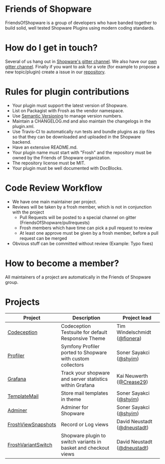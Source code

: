 # Friends of Shopware

FriendsOfShopware is a group of developers who have banded together to build solid, well tested Shopware Plugins using modern coding standards.

# How do I get in touch?
Several of us hang out in [Shopware's gitter channel](https://gitter.im/shopware/shopware). We also have our [own gitter channel](https://gitter.im/FriendsOfShopware/Lobby). Finally if you want to ask for a vote (for example to propose a new topic/plugin) create a issue in our [repository](https://github.com/FriendsOfShopware/friendsofshopware.github.com).

# Rules for plugin contributions
* Your plugin must support the latest version of Shopware.
* List on Packagist with Frosh as the vendor namespace.
* Use [Semantic Versioning](https://semver.org/) to manage version numbers.
* Maintain a CHANGELOG.md and also maintain the changelogs in the plugin.xml.
* Use Travis-CI to automatically run tests and bundle plugins as zip files so that they can be downloaded and uploaded in the Shopware backend.
* Have an extensive README.md.
* Your plugin name must start with "Frosh" and the repository must be owned by the Friends of Shopware organization.
* The repository license must be MIT.
* Your plugin must be well documented with DocBlocks.

# Code Review Workflow
* We have one main maintainer per project.
* Reviews will be taken by a frosh member, which is not in conjunction with the project
  * Pull Requests will be posted to a special channel on gitter (FriendsOfShopware/pullrequests)
  * Frosh members which have time can pick a pull request to review
  * At least one approve must be given by a frosh member, before a pull request can be merged
* Obvious stuff can be committed without review (Example: Typo fixes)

# How to become a member?
All maintainers of a project are automatically in the Friends of Shopware group. 

# Projects

| Project     | Description                                                | Project lead                 |
|-------------|------------------------------------------------------------|------------------------------|
| [Codeception](https://github.com/FriendsOfShopware/FroshCodeCeptionTests) | Codeception Testsuite for default Responsive Theme         | Tim Windelschmidt ([@fionera](https://github.com/fionera)) |
| [Profiler](https://github.com/FriendsOfShopware/FroshProfiler)    | Symfony Profiler ported to Shopware with custom collectors | Soner Sayakci ([@shyim](https://github.com/shyim))       |
| [Grafana](https://github.com/FriendsOfShopware/FroshGrafana)     | Track your shopware and server statistics within Grafana   | Kai Neuwerth ([@Crease29](https://github.com/Crease29))      |
| [TemplateMail](https://github.com/FriendsOfShopware/FroshTemplateMail)     | Store mail templates in theme   | Soner Sayakci ([@shyim](https://github.com/shyim))      |
| [Adminer](https://github.com/FriendsOfShopware/FroshAdminer)     | Adminer for Shopware  | Soner Sayakci ([@shyim](https://github.com/shyim))      |
| [FroshViewSnapshots](https://github.com/FriendsOfShopware/FroshViewSnapshots)     | Record or Log views  | David Neustadt ([@dneustadt](https://github.com/dneustadt))      |
| [FroshVariantSwitch](https://github.com/FriendsOfShopware/FroshVariantSwitch)     | Shopware plugin to switch variants in basket and checkout views  | David Neustadt ([@dneustadt](https://github.com/dneustadt))      |
